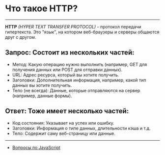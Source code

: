 # Что такое HTTP?

---

**HTTP** _(HYPER TEXT TRANSFER PROTOCOL)_ - протокол передачи гипертекста. Это "язык", на котором веб-браузеры и серверы общаются друг с другом.

## Запрос: Состоит из нескольких частей:

- Метод: Какую операцию нужно выполнить (например, GET для получения данных или POST для отправки данных).
- URL: Адрес ресурса, который вы хотите получить.
- Заголовки: Дополнительная информация, например, какой тип данных вы хотите получить.
- Тело (не всегда): Данные, которые отправляются на сервер (например, данные формы).

## Ответ: Тоже имеет несколько частей:

- Код состояния: Указывает на успех или ошибку.
- Заголовки: Информация о типе данных, длительности кэша и т.д.
- Тело: Содержит саму веб-страницу или данные.

---

- [Вопросы по JavaScript](../javaScript.md)
